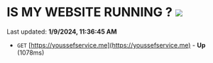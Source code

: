 # IS MY WEBSITE RUNNING ? [![](https://img.shields.io/static/v1?label=Sponsor&message=%E2%9D%A4&logo=GitHub&color=%23fe8e86)](https://github.com/sponsors/<username>)

Last updated: **1/9/2024, 11:36:45 AM**

- `GET` [https://youssefservice.me](https://youssefservice.me) - **Up** (1078ms)
